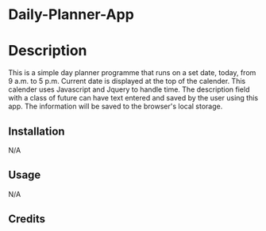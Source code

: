 # Daily-Planner-App

# Description
This is a simple day planner programme that runs on a set date, today, from 9 a.m. to 5 p.m. Current date is displayed at the top of the calender. This calender uses Javascript and Jquery to handle time. The description field with a class of future can have text entered and saved by the user using this app. The information will be saved to the browser's local storage.

## Installation

N/A

## Usage

N/A

## Credits
